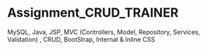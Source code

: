 # Assignment_CRUD_TRAINER
MySQL, Java, JSP, MVC (Controllers, Model, Repository, Services, Validation) , CRUD, BootStrap, Internal & Inline CSS
